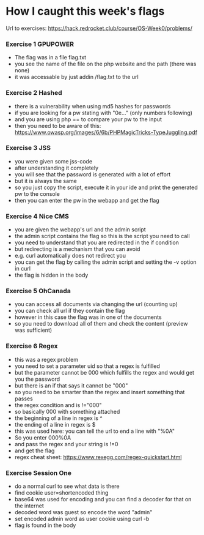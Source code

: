 # How I caught this week's flags

Url to exercises: https://hack.redrocket.club/course/OS-Week0/problems/

### Exercise 1 GPUPOWER
* The flag was in a file flag.txt
* you see the name of the file on the php website and the path (there was none)
* it was accessable by just addin /flag.txt to the url 

### Exercise 2 Hashed
* there is a vulnerability when using md5 hashes for passwords
* if you are looking for a pw stating with "0e..." (only numbers following) 
* and you are using php == to compare your pw to the input
* then you need to be aware of this: https://www.owasp.org/images/6/6b/PHPMagicTricks-TypeJuggling.pdf

### Exercise 3 JSS
* you were given some jss-code 
* after understanding it completely 
* you will see that the password is generated with a lot of effort 
* but it is always the same
* so you just copy the script, execute it in your ide and print the generated pw to the console
* then you can enter the pw in the webapp and get the flag

### Exercise 4 Nice CMS
* you are given the webapp's url and the admin script
* the admin script contains the flag so this is the script you need to call 
* you need to understand that you are redirected in the if condition
* but redirecting is a mechanism that you can avoid 
* e.g. curl automatically does not redirect you 
* you can get the flag by calling the admin script and setting the -v option in curl
* the flag is hidden in the body 

### Exercise 5 OhCanada 
* you can access all documents via changing the url (counting up)
* you can check all url if they contain the flag 
* however in this case the flag was in one of the documents
* so you need to download all of them and check the content (preview was sufficient)

### Exercise 6 Regex
* this was a regex problem
* you need to set a parameter uid so that a regex is fulfilled 
* but the parameter cannot be 000 which fulfills the regex and would get you the password
* but there is an if that says it cannot be "000"
* so you need to be smarter than the regex and insert something that passes 
* the regex condition and is !="000"
* so basically 000 with something attached 
* the beginning of a line in regex is ^
* the ending of a line in regex is $
* this was used here: you can tell the url to end a line with "%0A"
* So you enter 000%0A
* and pass the regex and your string is !=0 
* and get the flag 
* regex cheat sheet: https://www.rexegg.com/regex-quickstart.html

### Exercise Session One
* do a normal curl to see what data is there
* find cookie user=shortencoded thing
* base64 was used for encoding and you can find a decoder for that on the internet
* decoded word was guest so encode the word "admin"
* set encoded admin word as user cookie using curl -b 
* flag is found in the body 




